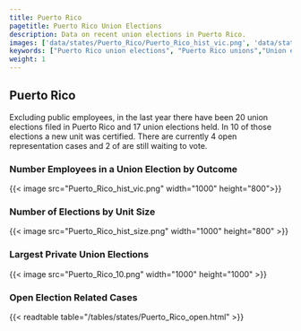 ```yaml
---
title: Puerto Rico
pagetitle: Puerto Rico Union Elections
description: Data on recent union elections in Puerto Rico.
images: ['data/states/Puerto_Rico/Puerto_Rico_hist_vic.png', 'data/states/Puerto_Rico/Puerto_Rico_hist_size.png', 'data/states/Puerto_Rico/Puerto_Rico_10.png']
keywords: ["Puerto Rico union elections", "Puerto Rico unions","Union elections"]
weight: 1
---
```

##  Puerto Rico

Excluding public employees, in the last year there have been 20 union elections filed in Puerto Rico and 17 union elections held. In 10 of those elections a new unit was certified. There are currently 4 open representation cases and 2 of are still waiting to vote.

### Number Employees in a Union Election by Outcome
{{< image src="Puerto_Rico_hist_vic.png" width="1000" height="800">}}

### Number of Elections by Unit Size
{{< image src="Puerto_Rico_hist_size.png" width="1000" height="800" >}}

### Largest Private Union Elections
{{< image src="Puerto_Rico_10.png" width="1000" height="1000"  >}}

### Open Election Related Cases
{{< readtable table="/tables/states/Puerto_Rico_open.html" >}}

